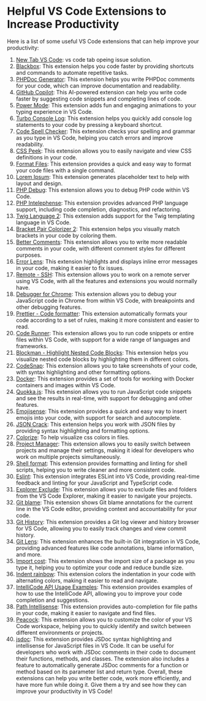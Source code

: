 # Helpful VS Code Extensions to Increase Productivity

Here is a list of some useful VS Code extensions that can help improve your productivity:

1. [New Tab VS Code](https://vscode.one/new-tab-vscode/): vs code tab opeing issue solution.
2. [Blackbox](https://www.useblackbox.io/search): This extension helps you code faster by providing shortcuts and commands to automate repetitive tasks.
3. [PHPDoc Generator](https://marketplace.visualstudio.com/items?itemName=neilbrayfield.php-docblocker): This extension helps you write PHPDoc comments for your code, which can improve documentation and readability.
4. [GitHub Copilot](https://copilot.github.com/): This AI-powered extension can help you write code faster by suggesting code snippets and completing lines of code.
5. [Power Mode](https://marketplace.visualstudio.com/items?itemName=hoovercj.vscode-power-mode): This extension adds fun and engaging animations to your typing experience in VS Code.
6. [Turbo Console Log](https://marketplace.visualstudio.com/items?itemName=ChakrounAnas.turbo-console-log): This extension helps you quickly add console log statements to your code by pressing a keyboard shortcut.
7. [Code Spell Checker](https://marketplace.visualstudio.com/items?itemName=streetsidesoftware.code-spell-checker): This extension checks your spelling and grammar as you type in VS Code, helping you catch errors and improve readability.
8. [CSS Peek](https://marketplace.visualstudio.com/items?itemName=pranaygp.vscode-css-peek): This extension allows you to easily navigate and view CSS definitions in your code.
9. [Format Files](https://marketplace.visualstudio.com/items?itemName=lamartire.format-files): This extension provides a quick and easy way to format your code files with a single command.
10. [Lorem Ipsum](https://marketplace.visualstudio.com/items?itemName=Tyriar.lorem-ipsum): This extension generates placeholder text to help with layout and design.
11. [PHP Debug](https://marketplace.visualstudio.com/items?itemName=felixfbecker.php-debug): This extension allows you to debug PHP code within VS Code.
12. [PHP Intelephense](https://marketplace.visualstudio.com/items?itemName=bmewburn.vscode-intelephense-client): This extension provides advanced PHP language support, including code completion, diagnostics, and refactoring.
13. [Twig Language 2](https://marketplace.visualstudio.com/items?itemName=mblode.twig-language-2): This extension adds support for the Twig templating language in VS Code.
14. [Bracket Pair Colorizer 2](https://marketplace.visualstudio.com/items?itemName=CoenraadS.bracket-pair-colorizer-2): This extension helps you visually match brackets in your code by coloring them.
15. [Better Comments](https://marketplace.visualstudio.com/items?itemName=aaron-bond.better-comments): This extension allows you to write more readable comments in your code, with different comment styles for different purposes.
16. [Error Lens](https://marketplace.visualstudio.com/items?itemName=usernamehw.error-lens): This extension highlights and displays inline error messages in your code, making it easier to fix issues.
17. [Remote - SSH](https://marketplace.visualstudio.com/items?itemName=ms-vscode-remote.remote-ssh): This extension allows you to work on a remote server using VS Code, with all the features and extensions you would normally have.
18. [Debugger for Chrome](https://marketplace.visualstudio.com/items?itemName=msjsdiag.debugger-for-chrome): This extension allows you to debug your JavaScript code in Chrome from within VS Code, with breakpoints and other debugging features.
19. [Prettier - Code formatter](https://marketplace.visualstudio.com/items?itemName=esbenp.prettier-vscode): This extension automatically formats your code according to a set of rules, making it more consistent and easier to read.
20. [Code Runner](https://marketplace.visualstudio.com/items?itemName=formulahendry.code-runner): This extension allows you to run code snippets or entire files within VS Code, with support for a wide range of languages and frameworks.
21. [Blockman - Highlight Nested Code Blocks](https://marketplace.visualstudio.com/items?itemName=Will-stone.blockman): This extension helps you visualize nested code blocks by highlighting them in different colors.
22. [CodeSnap](https://marketplace.visualstudio.com/items?itemName=adpyke.codesnap): This extension allows you to take screenshots of your code, with syntax highlighting and other formatting options.
23. [Docker](https://marketplace.visualstudio.com/items?itemName=ms-azuretools.vscode-docker): This extension provides a set of tools for working with Docker containers and images within VS Code.
24. [Quokka.js](https://marketplace.visualstudio.com/items?itemName=WallabyJs.quokka-vscode): This extension allows you to run JavaScript code snippets and see the results in real-time, with support for debugging and other features.
25. [Emojisense](https://marketplace.visualstudio.com/items?itemName=bierner.emojisense): This extension provides a quick and easy way to insert emojis into your code, with support for search and autocomplete.
26. [JSON Crack](https://marketplace.visualstudio.com/items?itemName=adamhartford.vscode-json-crack): This extension helps you work with JSON files by providing syntax highlighting and formatting options.
27. [Colorize](https://marketplace.visualstudio.com/items?itemName=kamikillerto.vscode-colorize): To help visualize css colors in files.
28. [Project Manager](https://marketplace.visualstudio.com/items?itemName=alefragnani.project-manager): This extension allows you to easily switch between projects and manage their settings, making it ideal for developers who work on multiple projects simultaneously.
29. [Shell format](https://marketplace.visualstudio.com/items?itemName=foxundermoon.shell-format): This extension provides formatting and linting for shell scripts, helping you to write cleaner and more consistent code.
30. [Eslint](https://marketplace.visualstudio.com/items?itemName=dbaeumer.vscode-eslint): This extension integrates ESLint into VS Code, providing real-time feedback and linting for your JavaScript and TypeScript code.
31. [Explorer Exclude](https://marketplace.visualstudio.com/items?itemName=haaaad.explorer-exclude): This extension allows you to exclude files and folders from the VS Code Explorer, making it easier to navigate your projects.
32. [Git blame](https://marketplace.visualstudio.com/items?itemName=waderyan.gitblame): This extension shows Git blame annotations for the current line in the VS Code editor, providing context and accountability for your code.
33. [Git History](https://marketplace.visualstudio.com/items?itemName=donjayamanne.githistory): This extension provides a Git log viewer and history browser for VS Code, allowing you to easily track changes and view commit history.
34. [Git Lens](https://marketplace.visualstudio.com/items?itemName=eamodio.gitlens): This extension enhances the built-in Git integration in VS Code, providing advanced features like code annotations, blame information, and more.
35. [Import cost](https://marketplace.visualstudio.com/items?itemName=wix.vscode-import-cost): This extension shows the import size of a package as you type it, helping you to optimize your code and reduce bundle size.
36. [Indent rainbow](https://marketplace.visualstudio.com/items?itemName=oderwat.indent-rainbow): This extension colors the indentation in your code with alternating colors, making it easier to read and navigate.
37. [IntelliCode API Usage Examples](https://marketplace.visualstudio.com/items?itemName=VisualStudioExptTeam.vscodeintellicode-examples): This extension provides examples of how to use the IntelliCode API, allowing you to improve your code completion and suggestions.
38. [Path Intellisense](https://marketplace.visualstudio.com/items?itemName=christian-kohler.path-intellisense): This extension provides auto-completion for file paths in your code, making it easier to navigate and find files.
39. [Peacock](https://marketplace.visualstudio.com/items?itemName=johnpapa.vscode-peacock): This extension allows you to customize the color of your VS Code workspace, helping you to quickly identify and switch between different environments or projects.
40. [jsdoc](https://marketplace.visualstudio.com/items?itemName=lllllllqw.jsdoc): This extension provides JSDoc syntax highlighting and intellisense for JavaScript files in VS Code. It can be useful for developers who work with JSDoc comments in their code to document their functions, methods, and classes. The extension also includes a feature to automatically generate JSDoc comments for a function or method based on its parameter list and return type.
    Overall, these extensions can help you write better code, work more efficiently, and have more fun while doing it. Give them a try and see how they can improve your productivity in VS Code!